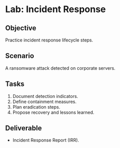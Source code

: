 # Lab: Incident Response

## Objective
Practice incident response lifecycle steps.

## Scenario
A ransomware attack detected on corporate servers.

## Tasks
1. Document detection indicators.  
2. Define containment measures.  
3. Plan eradication steps.  
4. Propose recovery and lessons learned.  

## Deliverable
- Incident Response Report (IRR).
